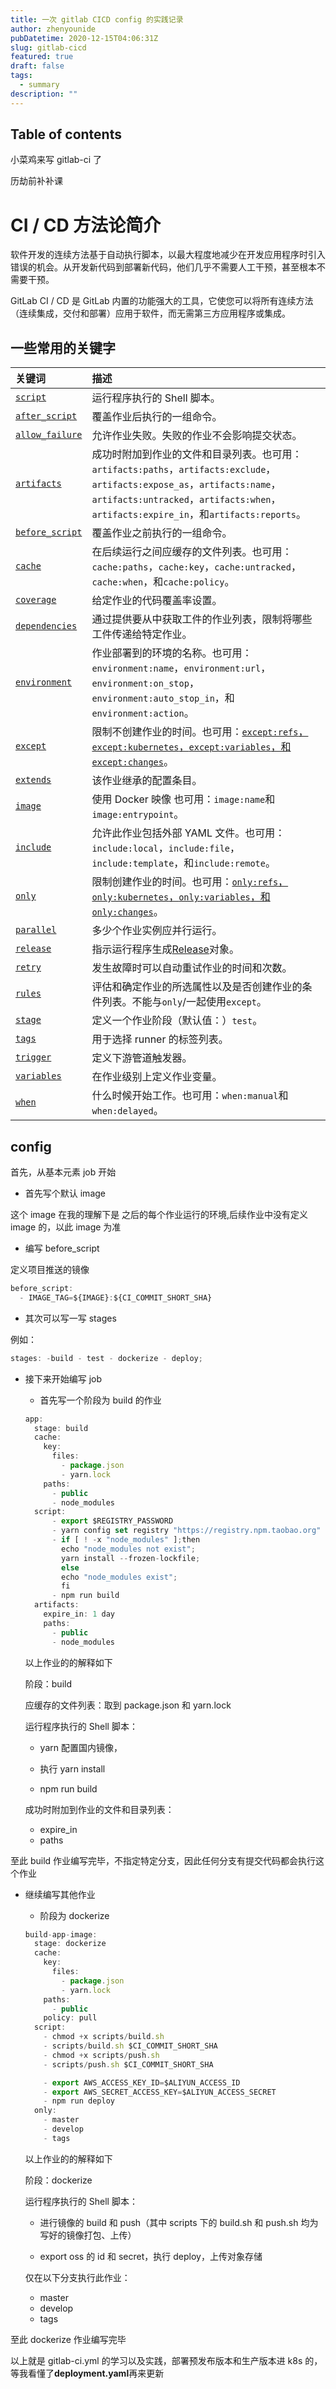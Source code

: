 ```yaml
---
title: 一次 gitlab CICD config 的实践记录
author: zhenyounide
pubDatetime: 2020-12-15T04:06:31Z
slug: gitlab-cicd
featured: true
draft: false
tags:
  - summary
description: ""
---
```


## Table of contents

小菜鸡来写 gitlab-ci 了

历劫前补补课

# CI / CD 方法论简介

软件开发的连续方法基于自动执行脚本，以最大程度地减少在开发应用程序时引入错误的机会。从开发新代码到部署新代码，他们几乎不需要人工干预，甚至根本不需要干预。

GitLab CI / CD 是 GitLab 内置的功能强大的工具，它使您可以将所有连续方法（连续集成，交付和部署）应用于软件，而无需第三方应用程序或集成。

## 一些常用的关键字

| 关键词                                                                                           | 描述                                                                                                                                                                                                               |
| :----------------------------------------------------------------------------------------------- | :----------------------------------------------------------------------------------------------------------------------------------------------------------------------------------------------------------------- |
| [`script`](https://docs.gitlab.com/ee/ci/yaml/README.html#script)                                | 运行程序执行的 Shell 脚本。                                                                                                                                                                                        |
| [`after_script`](https://docs.gitlab.com/ee/ci/yaml/README.html#before_script-and-after_script)  | 覆盖作业后执行的一组命令。                                                                                                                                                                                         |
| [`allow_failure`](https://docs.gitlab.com/ee/ci/yaml/README.html#allow_failure)                  | 允许作业失败。失败的作业不会影响提交状态。                                                                                                                                                                         |
| [`artifacts`](https://docs.gitlab.com/ee/ci/yaml/README.html#artifacts)                          | 成功时附加到作业的文件和目录列表。也可用：`artifacts:paths`，`artifacts:exclude`，`artifacts:expose_as`，`artifacts:name`，`artifacts:untracked`，`artifacts:when`，`artifacts:expire_in`，和`artifacts:reports`。 |
| [`before_script`](https://docs.gitlab.com/ee/ci/yaml/README.html#before_script-and-after_script) | 覆盖作业之前执行的一组命令。                                                                                                                                                                                       |
| [`cache`](https://docs.gitlab.com/ee/ci/yaml/README.html#cache)                                  | 在后续运行之间应缓存的文件列表。也可用：`cache:paths`，`cache:key`，`cache:untracked`，`cache:when`，和`cache:policy`。                                                                                            |
| [`coverage`](https://docs.gitlab.com/ee/ci/yaml/README.html#coverage)                            | 给定作业的代码覆盖率设置。                                                                                                                                                                                         |
| [`dependencies`](https://docs.gitlab.com/ee/ci/yaml/README.html#dependencies)                    | 通过提供要从中获取工件的作业列表，限制将哪些工件传递给特定作业。                                                                                                                                                   |
| [`environment`](https://docs.gitlab.com/ee/ci/yaml/README.html#environment)                      | 作业部署到的环境的名称。也可用：`environment:name`，`environment:url`，`environment:on_stop`，`environment:auto_stop_in`，和`environment:action`。                                                                 |
| [`except`](https://docs.gitlab.com/ee/ci/yaml/README.html#onlyexcept-basic)                      | 限制不创建作业的时间。也可用：[`except:refs`，`except:kubernetes`，`except:variables`，和`except:changes`](https://docs.gitlab.com/ee/ci/yaml/README.html#onlyexcept-advanced)。                                   |
| [`extends`](https://docs.gitlab.com/ee/ci/yaml/README.html#extends)                              | 该作业继承的配置条目。                                                                                                                                                                                             |
| [`image`](https://docs.gitlab.com/ee/ci/yaml/README.html#image)                                  | 使用 Docker 映像 也可用：`image:name`和`image:entrypoint`。                                                                                                                                                        |
| [`include`](https://docs.gitlab.com/ee/ci/yaml/README.html#include)                              | 允许此作业包括外部 YAML 文件。也可用：`include:local`，`include:file`，`include:template`，和`include:remote`。                                                                                                    |
| [`only`](https://docs.gitlab.com/ee/ci/yaml/README.html#onlyexcept-basic)                        | 限制创建作业的时间。也可用：[`only:refs`，`only:kubernetes`，`only:variables`，和`only:changes`](https://docs.gitlab.com/ee/ci/yaml/README.html#onlyexcept-advanced)。                                             |
| [`parallel`](https://docs.gitlab.com/ee/ci/yaml/README.html#parallel)                            | 多少个作业实例应并行运行。                                                                                                                                                                                         |
| [`release`](https://docs.gitlab.com/ee/ci/yaml/README.html#release)                              | 指示运行程序生成[Release](https://docs.gitlab.com/ee/user/project/releases/index.html)对象。                                                                                                                       |
| [`retry`](https://docs.gitlab.com/ee/ci/yaml/README.html#retry)                                  | 发生故障时可以自动重试作业的时间和次数。                                                                                                                                                                           |
| [`rules`](https://docs.gitlab.com/ee/ci/yaml/README.html#rules)                                  | 评估和确定作业的所选属性以及是否创建作业的条件列表。不能与`only`/一起使用`except`。                                                                                                                                |
| [`stage`](https://docs.gitlab.com/ee/ci/yaml/README.html#stage)                                  | 定义一个作业阶段（默认值：）`test`。                                                                                                                                                                               |
| [`tags`](https://docs.gitlab.com/ee/ci/yaml/README.html#tags)                                    | 用于选择 runner 的标签列表。                                                                                                                                                                                       |
| [`trigger`](https://docs.gitlab.com/ee/ci/yaml/README.html#trigger)                              | 定义下游管道触发器。                                                                                                                                                                                               |
| [`variables`](https://docs.gitlab.com/ee/ci/yaml/README.html#variables)                          | 在作业级别上定义作业变量。                                                                                                                                                                                         |
| [`when`](https://docs.gitlab.com/ee/ci/yaml/README.html#when)                                    | 什么时候开始工作。也可用：`when:manual`和`when:delayed`。                                                                                                                                                          |

## config

首先，从基本元素 job 开始

- 首先写个默认 image

这个 image 在我的理解下是 之后的每个作业运行的环境,后续作业中没有定义 image 的，以此 image 为准

- 编写 before_script

定义项目推送的镜像

```js
before_script:
  - IMAGE_TAG=${IMAGE}:${CI_COMMIT_SHORT_SHA}
```

- 其次可以写一写 stages

例如：

```js
stages: -build - test - dockerize - deploy;
```

- 接下来开始编写 job

  - 首先写一个阶段为 build 的作业

  ```js
  app:
    stage: build
    cache:
      key:
        files:
          - package.json
          - yarn.lock
      paths:
        - public
        - node_modules
    script:
        - export $REGISTRY_PASSWORD
        - yarn config set registry "https://registry.npm.taobao.org"
        - if [ ! -x "node_modules" ];then
          echo "node_modules not exist";
          yarn install --frozen-lockfile;
          else
          echo "node_modules exist";
          fi
        - npm run build
    artifacts:
      expire_in: 1 day
      paths:
        - public
        - node_modules

  ```

  以上作业的的解释如下

  阶段：build

  应缓存的文件列表：取到 package.json 和 yarn.lock

  运行程序执行的 Shell 脚本：

  - yarn 配置国内镜像，

  - 执行 yarn install
  - npm run build

  成功时附加到作业的文件和目录列表：

  - expire_in
  - paths

至此 build 作业编写完毕，不指定特定分支，因此任何分支有提交代码都会执行这个作业

- 继续编写其他作业

  - 阶段为 dockerize

  ```js
  build-app-image:
    stage: dockerize
    cache:
      key:
        files:
          - package.json
          - yarn.lock
      paths:
        - public
      policy: pull
    script:
      - chmod +x scripts/build.sh
      - scripts/build.sh $CI_COMMIT_SHORT_SHA
      - chmod +x scripts/push.sh
      - scripts/push.sh $CI_COMMIT_SHORT_SHA

      - export AWS_ACCESS_KEY_ID=$ALIYUN_ACCESS_ID
      - export AWS_SECRET_ACCESS_KEY=$ALIYUN_ACCESS_SECRET
      - npm run deploy
    only:
      - master
      - develop
      - tags

  ```

  以上作业的的解释如下

  阶段：dockerize

  运行程序执行的 Shell 脚本：

  - 进行镜像的 build 和 push（其中 scripts 下的 build.sh 和 push.sh 均为写好的镜像打包、上传）

  - export oss 的 id 和 secret，执行 deploy，上传对象存储

  仅在以下分支执行此作业：

  - master
  - develop
  - tags

至此 dockerize 作业编写完毕

以上就是 gitlab-ci.yml 的学习以及实践，部署预发布版本和生产版本进 k8s 的，等我看懂了**deployment.yaml**再来更新

